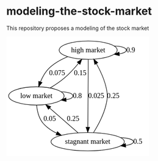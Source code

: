 # modeling-the-stock-market
This repository proposes a modeling of the stock market

![State diagram](/info/states_market.png?raw=true "State diagram for a hypothetical stock market.")

